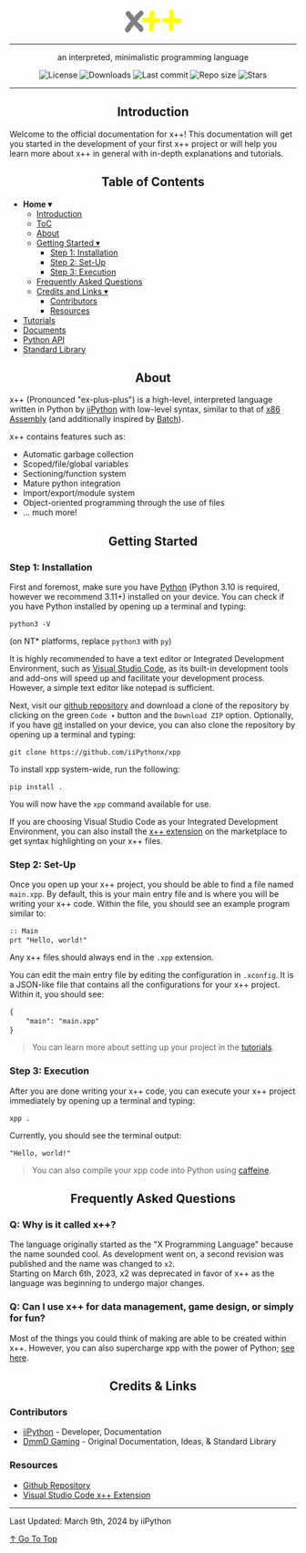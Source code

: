 <div align = "center">
    <img src = "./assets/xpp.png" alt = "x++ logo" id = "logo">
    <hr>
    <p>an interpreted, minimalistic programming language</p>
    <img alt = "License" src = "https://img.shields.io/github/license/iiPythonx/xpp?color=c3e7ff&style=flat-square">
    <img alt = "Downloads" src = "https://img.shields.io/github/downloads/iiPythonx/xpp/total.svg?color=c3e7ff&style=flat-square">
    <img alt = "Last commit" src = "https://img.shields.io/github/last-commit/iiPythonx/xpp?color=c3e7ff&style=flat-square">
    <img alt = "Repo size" src = "https://img.shields.io/github/repo-size/iiPythonx/xpp?color=c3e7ff&style=flat-square">
    <img alt = "Stars" src = "https://img.shields.io/github/stars/iiPythonx/xpp?color=c3e7ff&style=flat-square">
    <hr>
</div>

<!-- ---- Introduction ---- -->
<h2 align = "center" id = "introduction">
    Introduction
</h2>

Welcome to the official documentation for x++! This documentation will get you started in the development of your first x++ project or will help you learn more about x++ in general with in-depth explanations and tutorials.  

<!-- ---- TOC ---- -->
<h2 align = "center" id = "table-of-contents">
    Table of Contents
</h2>

- **Home ▾**
    - [Introduction](#introduction)
    - [ToC](#table-of-contents)
    - [About](#about)
    - [Getting Started ▾](#getting-started)
        - [Step 1: Installation](#step-1-installation)
        - [Step 2: Set-Up](#step-2-set-up)
        - [Step 3: Execution](#step-3-execution)
    - [Frequently Asked Questions](#frequently-asked-questions)
    - [Credits and Links ▾](#credits--links)
        - [Contributors](#contributors)
        - [Resources](#resources)
- [Tutorials](https://xpp.iipython.dev/tutorials.html)
- [Documents](https://xpp.iipython.dev/documents.html)
- [Python API](https://xpp.iipython.dev/python-api.html)
- [Standard Library](https://xpp.iipython.dev/stdlib.html)

<!-- ---- About ---- -->
<h2 align = "center" id = "about">
    About
</h2>

x++ (Pronounced "ex-plus-plus") is a high-level, interpreted language written in Python by [iiPython](https://github.com/iiPythonx) with low-level syntax, similar to that of [x86 Assembly](https://en.wikipedia.org/wiki/X86_assembly_language) (and additionally inspired by [Batch](https://en.wikipedia.org/wiki/Batch_file)).

x++ contains features such as:
- Automatic garbage collection
- Scoped/file/global variables
- Sectioning/function system
- Mature python integration
- Import/export/module system
- Object-oriented programming through the use of files
- ... much more!

<!-- ---- Getting started ---- -->
<h2 align = "center" id = "getting-started">
    Getting Started
</h2>

### Step 1: Installation

First and foremost, make sure you have [Python](https://python.org/downloads/) (Python 3.10 is required, however we recommend 3.11+) installed on your device. You can check if you have Python installed by opening up a terminal and typing:

```
python3 -V
```
(on NT* platforms, replace `python3` with `py`)

It is highly recommended to have a text editor or Integrated Development Environment, such as [Visual Studio Code](https://code.visualstudio.com/), as its built-in development tools and add-ons will speed up and facilitate your development process. However, a simple text editor like notepad is sufficient.

Next, visit our [github repository](https://github.com/iiPythonx/xpp/) and download a clone of the repository by clicking on the green `Code ▾` button and the `Download ZIP` option. Optionally, if you have [git](https://git-scm.com/) installed on your device, you can also clone the repository by opening up a terminal and typing:

```
git clone https://github.com/iiPythonx/xpp
```

To install xpp system-wide, run the following:
```
pip install .
```

You will now have the `xpp` command available for use.  

If you are choosing Visual Studio Code as your Integrated Development Environment, you can also install the [x++ extension](https://marketplace.visualstudio.com/items?itemName=iiPython.xpp) on the marketplace to get syntax highlighting on your x++ files.

### Step 2: Set-Up

Once you open up your x++ project, you should be able to find a file named `main.xpp`. By default, this is your main entry file and is where you will be writing your x++ code. Within the file, you should see an example program similar to:

```xpp
:: Main
prt "Hello, world!"
```

Any x++ files should always end in the `.xpp` extension.

You can edit the main entry file by editing the configuration in `.xconfig`. It is a JSON-like file that contains all the configurations for your x++ project. Within it, you should see:

```xconfig
{
    "main": "main.xpp"
}
```

> You can learn more about setting up your project in the [tutorials](https://xpp.iipython.dev/tutorials.html).

### Step 3: Execution

After you are done writing your x++ code, you can execute your x++ project immediately by opening up a terminal and typing:

```
xpp .
```

Currently, you should see the terminal output:

```
"Hello, world!"
```
> You can also compile your xpp code into Python using [caffeine](https://xpp.iipython.dev/caffeine.html).

<!-- ---- FAQ ---- -->
<h2 align = "center">
    Frequently Asked Questions
</h2>

### Q: Why is it called x++?

The language originally started as the "X Programming Language" because the name sounded cool. As development went on, a second revision was published and the name was changed to `x2`.  
Starting on March 6th, 2023, x2 was deprecated in favor of x++ as the language was beginning to undergo major changes.

### Q: Can I use x++ for data management, game design, or simply for fun?

Most of the things you could think of making are able to be created within x++. However, you can also supercharge xpp with the power of Python; [see here](https://xpp.iipython.dev/python-api.html).

<!-- ---- Contrib + resources ---- -->
<h2 align = "center">
    Credits & Links
</h2>

### Contributors

- [iiPython](https://github.com/iiPythonx) - Developer, Documentation
- [DmmD Gaming](https://github.com/DmmDGM) - Original Documentation, Ideas, & Standard Library

### Resources

- [Github Repository](https://github.com/iiPythonx/xpp)
- [Visual Studio Code x++ Extension](https://marketplace.visualstudio.com/items?itemName=iiPython.xplusplus)

---

Last Updated: March 9th, 2024 by iiPython

[↑ Go To Top](#introduction)
